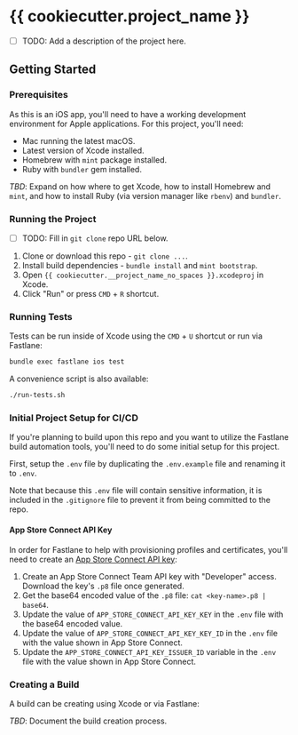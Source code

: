# {{ cookiecutter.project_name }}

- [ ] TODO: Add a description of the project here.

## Getting Started

### Prerequisites

As this is an iOS app, you'll need to have a working development environment for
Apple applications. For this project, you'll need:

- Mac running the latest macOS.
- Latest version of Xcode installed.
- Homebrew with `mint` package installed.
- Ruby with `bundler` gem installed.

_TBD_: Expand on how where to get Xcode, how to install Homebrew and `mint`,
and how to install Ruby (via version manager like `rbenv`) and `bundler`.

### Running the Project

- [ ] TODO: Fill in `git clone` repo URL below.

1. Clone or download this repo - `git clone ...`.
2. Install build dependencies - `bundle install` and `mint bootstrap`.
3. Open `{{ cookiecutter.__project_name_no_spaces }}.xcodeproj` in Xcode.
4. Click "Run" or press `CMD` + `R` shortcut.

### Running Tests

Tests can be run inside of Xcode using the `CMD` + `U` shortcut or run via Fastlane:

```bash
bundle exec fastlane ios test
```

A convenience script is also available:

```bash
./run-tests.sh
```

### Initial Project Setup for CI/CD

If you're planning to build upon this repo and you want to utilize the Fastlane
build automation tools, you'll need to do some initial setup for this project.

First, setup the `.env` file by duplicating the `.env.example` file and renaming
it to `.env`.

Note that because this `.env` file will contain sensitive information, it is
included in the `.gitignore` file to prevent it from being committed to the repo.

#### App Store Connect API Key

In order for Fastlane to help with provisioning profiles and certificates, you'll
need to create an [App Store Connect API key](https://appstoreconnect.apple.com/access/integrations/api):

1. Create an App Store Connect Team API key with "Developer" access. Download the
key's `.p8` file once generated.
2. Get the base64 encoded value of the `.p8` file: `cat <key-name>.p8 | base64`.
3. Update the value of `APP_STORE_CONNECT_API_KEY_KEY` in the `.env` file with the
base64 encoded value.
4. Update the value of `APP_STORE_CONNECT_API_KEY_KEY_ID` in the `.env` file with
the value shown in App Store Connect.
5. Update the `APP_STORE_CONNECT_API_KEY_ISSUER_ID` variable in the `.env` file
with the value shown in App Store Connect.

### Creating a Build

A build can be creating using Xcode or via Fastlane:

_TBD_: Document the build creation process.
